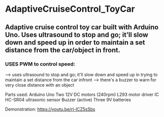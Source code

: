 # AdaptiveCruiseControl_ToyCar

## Adaptive cruise control toy car built with Arduino Uno. Uses ultrasound to stop and go; it’ll slow down and speed up in order to maintain a set distance from the car/object in front.
### USES PWM to control speed:
--> uses ultrasound to stop and go; it'll slow down and speed up in trying to maintain a set distance from the car infront 
--> there's a buzzer to warn for very close distance with an object  

Parts used:
Arduino Uno
Two 12V DC motors (240rpm)
L293 motor driver IC
HC-SR04 ultrasonic sensor
Buzzer (active)
Three 9V batteries

Demonstration: https://youtu.be/rI-lCZ5sSbs
